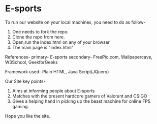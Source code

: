 # E-sports
To run our website on your local machines, you need to do as follow-
1. One needs to fork the repo.
2. Clone the repo from here.
3. Open,run the index.html on any of your browser
4. The main page is "index.html"

References-
primary- E-sports
secondary- FreePic.com, Wallpapercave, W3School, GeekforGeeks 

Framework used-
Plain HTML, Java Script(JQuery)

Our Site key points-
1. Aims at informing people about E-sports
2. Matches with the present hardcore gamers of Valorant and CS:GO
3. Gives a helping hand in picking up the beast machine for online FPS gaming.


Hope you like the site.
